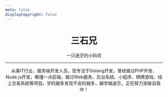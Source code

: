 ```yaml
---
meta: false
displayCopyright: false
---
```


# <center> 三石兄

 <center> 一只迷茫的小码农

---

从事IT行业，服务端开发人员。现专注于Golang开发，曾经做过PHP开发、Node.js开发，略懂一点前端，做过Web服务、后台系统、小程序、棋牌游戏、线上交易系统等项目。学的越多发现不会的越多，越学越迷茫，正在努力突破自我中！